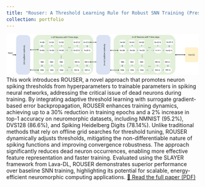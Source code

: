 ```yaml
---
title: "Rouser: A Threshold Learning Rule for Robust SNN Training (Presented at AICAS 2025):"
collection: portfolio
---
```

![](../images/SNN-BPTT.png)
This work introduces ROUSER, a novel approach that promotes neuron spiking thresholds from hyperparameters to trainable parameters in spiking neural networks, addressing the critical issue of dead neurons during training. By integrating adaptive threshold learning with surrogate gradient-based error backpropagation, ROUSER enhances training dynamics, achieving up to a 30% reduction in training epochs and a 2% increase in top-1 accuracy on neuromorphic datasets, including NMNIST (95.2%), DVS128 (86.6%), and Spiking Heidelberg Digits (78.14%). Unlike traditional methods that rely on offline grid searches for threshold tuning, ROUSER dynamically adjusts thresholds, mitigating the non-differentiable nature of spiking functions and improving convergence robustness. The approach significantly reduces dead neuron occurrences, enabling more effective feature representation and faster training. Evaluated using the SLAYER framework from Lava-DL, ROUSER demonstrates superior performance over baseline SNN training, highlighting its potential for scalable, energy-efficient neuromorphic computing applications.
[📄 Read the full paper (PDF)](../files/ROUSER.pdf)
